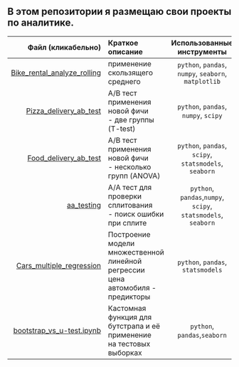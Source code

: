 ## В этом репозитории я размещаю свои проекты по аналитике.
| Файл (кликабельно)       | Краткое описание   | Использованные инструменты |
| --------------------:|:------------------| :--------------------------:|
| [Bike_rental_analyze_rolling](Bike_rental_analyze_rolling.ipynb)| применение скользящего среднего| `python`, `pandas`, `numpy`, `seaborn`, `matplotlib`|
| [Pizza_delivery_ab_test](Pizza_delivery_ab_test.ipynb)| A/B тест применения новой фичи <br/> - две группы (T-test) |   `python`, `pandas`, `numpy`, `scipy`    |
|[Food_delivery_ab_test](Food_delivery_ab_test.ipynb) |A/B тест применения новой фичи <br/> - несколько групп (ANOVA) | `python`, `pandas`, `scipy`, `statsmodels`, `seaborn`|
|[aa_testing](aa_testing.ipynb) |A/А тест для проверки сплитования <br/> - поиск ошибки при сплите | `python`, `pandas`,`numpy`, `scipy`, `statsmodels`, `seaborn`|
| [Cars_multiple_regression](cars_multiple_regression.ipynb)|Построение модели множественной линейной регрессии <br/> цена автомобиля - предикторы |`python`, `pandas`, `statsmodels`|
|[bootstrap_vs_u-test.ipynb](bootstrap_vs_u-test.ipynb)|Кастомная функция для бутстрапа и её применение <br/> на тестовых выборках|`python`, `pandas`,`seaborn`|
